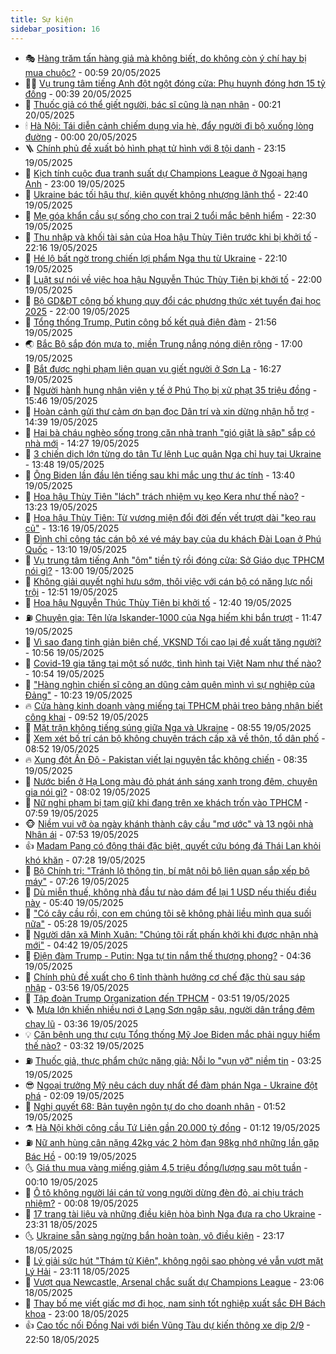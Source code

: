 ```yaml
---
title: Sự kiện
sidebar_position: 16
---
```


<!-- dantri-su-kien:START -->
- 🎭 [Hàng trăm tấn hàng giả mà không biết, do không còn ý chí hay bị mua chuộc?](https://dantri.com.vn/xa-hoi/hang-tram-tan-hang-gia-ma-khong-biet-do-khong-con-y-chi-hay-bi-mua-chuoc-20250520075509165.htm) - 00:59 20/05/2025
- 👨‍🏫 [Vụ trung tâm tiếng Anh đột ngột đóng cửa: Phụ huynh đóng hơn 15 tỷ đồng](https://dantri.com.vn/giao-duc/vu-trung-tam-tieng-anh-dot-ngot-dong-cua-phu-huynh-dong-hon-15-ty-dong-20250520073425819.htm) - 00:39 20/05/2025
- 🌮 [Thuốc giả có thể giết người, bác sĩ cũng là nạn nhân](https://dantri.com.vn/suc-khoe/thuoc-gia-co-the-giet-nguoi-bac-si-cung-la-nan-nhan-20250519113123013.htm) - 00:21 20/05/2025
- 🕯 [Hà Nội: Tái diễn cảnh chiếm dụng vỉa hè, đẩy người đi bộ xuống lòng đường](https://dantri.com.vn/xa-hoi/ha-noi-tai-dien-canh-chiem-dung-via-he-day-nguoi-di-bo-xuong-long-duong-20250513151539630.htm) - 00:00 20/05/2025
- 🪜 [Chính phủ đề xuất bỏ hình phạt tử hình với 8 tội danh](https://dantri.com.vn/xa-hoi/chinh-phu-de-xuat-bo-hinh-phat-tu-hinh-voi-8-toi-danh-20250519211614329.htm) - 23:15 19/05/2025
- 🐘 [Kịch tính cuộc đua tranh suất dự Champions League ở Ngoại hạng Anh](https://dantri.com.vn/the-thao/kich-tinh-cuoc-dua-tranh-suat-du-champions-league-o-ngoai-hang-anh-20250519184126042.htm) - 23:00 19/05/2025
- 🤔 [Ukraine bác tối hậu thư, kiên quyết không nhượng lãnh thổ](https://dantri.com.vn/the-gioi/ukraine-bac-toi-hau-thu-kien-quyet-khong-nhuong-lanh-tho-20250520053238163.htm) - 22:40 19/05/2025
- 🧠 [Mẹ góa khẩn cầu sự sống cho con trai 2 tuổi mắc bệnh hiểm](https://dantri.com.vn/tam-long-nhan-ai/me-goa-khan-cau-su-song-cho-con-trai-2-tuoi-mac-benh-hiem-20250515145029798.htm) - 22:30 19/05/2025
- 📝 [Thu nhập và khối tài sản của Hoa hậu Thùy Tiên trước khi bị khởi tố](https://dantri.com.vn/giai-tri/thu-nhap-va-khoi-tai-san-cua-hoa-hau-thuy-tien-truoc-khi-bi-khoi-to-20250408185804135.htm) - 22:16 19/05/2025
- 🦏 [Hé lộ bất ngờ trong chiến lợi phẩm Nga thu từ Ukraine](https://dantri.com.vn/the-gioi/he-lo-bat-ngo-trong-chien-loi-pham-nga-thu-tu-ukraine-20250520045708821.htm) - 22:10 19/05/2025
- 🥰 [Luật sư nói về việc hoa hậu Nguyễn Thúc Thùy Tiên bị khởi tố](https://dantri.com.vn/phap-luat/luat-su-noi-ve-viec-hoa-hau-nguyen-thuc-thuy-tien-bi-khoi-to-20250519224402609.htm) - 22:00 19/05/2025
- 🤗 [Bộ GD&amp;ĐT công bố khung quy đổi các phương thức xét tuyển đại học 2025](https://dantri.com.vn/giao-duc/bo-gddt-cong-bo-khung-quy-doi-cac-phuong-thuc-xet-tuyen-dai-hoc-2025-20250519203313016.htm) - 22:00 19/05/2025
- 🌈 [Tổng thống Trump, Putin công bố kết quả điện đàm](https://dantri.com.vn/the-gioi/tong-thong-trump-putin-cong-bo-ket-qua-dien-dam-20250520031222709.htm) - 21:56 19/05/2025
- 🌏 [Bắc Bộ sắp đón mưa to, miền Trung nắng nóng diện rộng](https://dantri.com.vn/xa-hoi/bac-bo-sap-don-mua-to-mien-trung-nang-nong-dien-rong-20250519220506650.htm) - 17:00 19/05/2025
- 💄 [Bắt được nghi phạm liên quan vụ giết người ở Sơn La](https://dantri.com.vn/phap-luat/bat-duoc-nghi-pham-lien-quan-vu-giet-nguoi-o-son-la-20250519225221284.htm) - 16:27 19/05/2025
- 👺 [Người hành hung nhân viên y tế ở Phú Thọ bị xử phạt 35 triệu đồng](https://dantri.com.vn/xa-hoi/nguoi-hanh-hung-nhan-vien-y-te-o-phu-tho-bi-xu-phat-35-trieu-dong-20250519222349379.htm) - 15:46 19/05/2025
- 👹 [Hoàn cảnh gửi thư cảm ơn bạn đọc Dân trí và xin dừng nhận hỗ trợ](https://dantri.com.vn/tam-long-nhan-ai/hoan-canh-gui-thu-cam-on-ban-doc-dan-tri-va-xin-dung-nhan-ho-tro-20250519185323473.htm) - 14:39 19/05/2025
- 🌊 [Hai bà cháu nghèo sống trong căn nhà tranh &quot;gió giật là sập&quot; sắp có nhà mới](https://dantri.com.vn/tam-long-nhan-ai/hai-ba-chau-ngheo-song-trong-can-nha-tranh-gio-giat-la-sap-sap-co-nha-moi-20250519135909975.htm) - 14:27 19/05/2025
- 🤠 [3 chiến dịch lớn từng do tân Tư lệnh Lục quân Nga chỉ huy tại Ukraine](https://dantri.com.vn/the-gioi/3-chien-dich-lon-tung-do-tan-tu-lenh-luc-quan-nga-chi-huy-tai-ukraine-20250519204801973.htm) - 13:48 19/05/2025
- 🎊 [Ông Biden lần đầu lên tiếng sau khi mắc ung thư ác tính](https://dantri.com.vn/the-gioi/ong-biden-lan-dau-len-tieng-sau-khi-mac-ung-thu-ac-tinh-20250519203716154.htm) - 13:40 19/05/2025
- 🐘 [Hoa hậu Thùy Tiên &quot;lách&quot; trách nhiệm vụ kẹo Kera như thế nào?](https://dantri.com.vn/phap-luat/hoa-hau-thuy-tien-lach-trach-nhiem-vu-keo-kera-nhu-the-nao-20250519201154629.htm) - 13:23 19/05/2025
- 💂 [Hoa hậu Thùy Tiên: Từ vương miện đổi đời đến vết trượt dài &quot;kẹo rau củ&quot;](https://dantri.com.vn/giai-tri/hoa-hau-thuy-tien-tu-vuong-mien-doi-doi-den-vet-truot-dai-keo-rau-cu-20250409115056382.htm) - 13:16 19/05/2025
- 👹 [Đình chỉ công tác cán bộ xé vé máy bay của du khách Đài Loan ở Phú Quốc](https://dantri.com.vn/xa-hoi/dinh-chi-cong-tac-can-bo-xe-ve-may-bay-cua-du-khach-dai-loan-o-phu-quoc-20250519195411268.htm) - 13:10 19/05/2025
- 🦒 [Vụ trung tâm tiếng Anh &quot;ôm&quot; tiền tỷ rồi đóng cửa: Sở Giáo dục TPHCM nói gì?](https://dantri.com.vn/giao-duc/vu-trung-tam-tieng-anh-om-tien-ty-roi-dong-cua-so-giao-duc-tphcm-noi-gi-20250519195134615.htm) - 13:00 19/05/2025
- 🗽 [Không giải quyết nghỉ hưu sớm, thôi việc với cán bộ có năng lực nổi trội](https://dantri.com.vn/noi-vu/khong-giai-quyet-nghi-huu-som-thoi-viec-voi-can-bo-co-nang-luc-noi-troi-20250519183517290.htm) - 12:51 19/05/2025
- 💄 [Hoa hậu Nguyễn Thúc Thùy Tiên bị khởi tố](https://dantri.com.vn/phap-luat/hoa-hau-nguyen-thuc-thuy-tien-bi-khoi-to-20250406220054885.htm) - 12:40 19/05/2025
- ⛽️ [Chuyên gia: Tên lửa Iskander-1000 của Nga hiếm khi bắn trượt](https://dantri.com.vn/the-gioi/chuyen-gia-ten-lua-iskander-1000-cua-nga-hiem-khi-ban-truot-20250519174208340.htm) - 11:47 19/05/2025
- 🥷 [Vì sao đang tinh giản biên chế, VKSND Tối cao lại đề xuất tăng người?](https://dantri.com.vn/xa-hoi/vi-sao-dang-tinh-gian-bien-che-vksnd-toi-cao-lai-de-xuat-tang-nguoi-20250519174720157.htm) - 10:56 19/05/2025
- 🤖 [Covid-19 gia tăng tại một số nước, tình hình tại Việt Nam như thế nào?](https://dantri.com.vn/suc-khoe/covid-19-gia-tang-tai-mot-so-nuoc-tinh-hinh-tai-viet-nam-nhu-the-nao-20250519163852602.htm) - 10:54 19/05/2025
- 🌊 [&quot;Hàng nghìn chiến sĩ công an dũng cảm quên mình vì sự nghiệp của Đảng&quot;](https://dantri.com.vn/xa-hoi/hang-nghin-chien-si-cong-an-dung-cam-quen-minh-vi-su-nghiep-cua-dang-20250519165715763.htm) - 10:23 19/05/2025
- 🔥 [Cửa hàng kinh doanh vàng miếng tại TPHCM phải treo bảng nhận biết công khai](https://dantri.com.vn/kinh-doanh/cua-hang-kinh-doanh-vang-mieng-tai-tphcm-phai-treo-bang-nhan-biet-cong-khai-20250519163831315.htm) - 09:52 19/05/2025
- 🦏 [Mặt trận không tiếng súng giữa Nga và Ukraine](https://dantri.com.vn/the-gioi/mat-tran-khong-tieng-sung-giua-nga-va-ukraine-20250519154757637.htm) - 08:55 19/05/2025
- 🐘 [Xem xét bố trí cán bộ không chuyên trách cấp xã về thôn, tổ dân phố](https://dantri.com.vn/noi-vu/xem-xet-bo-tri-can-bo-khong-chuyen-trach-cap-xa-ve-thon-to-dan-pho-20250519105641517.htm) - 08:52 19/05/2025
- 🔥 [Xung đột Ấn Độ - Pakistan viết lại nguyên tắc không chiến](https://dantri.com.vn/the-gioi/xung-dot-an-do-pakistan-viet-lai-nguyen-tac-khong-chien-20250519123555522.htm) - 08:35 19/05/2025
- 💼 [Nước biển ở Hạ Long màu đỏ phát ánh sáng xanh trong đêm, chuyên gia nói gì?](https://dantri.com.vn/du-lich/nuoc-bien-o-ha-long-mau-do-phat-anh-sang-xanh-trong-dem-chuyen-gia-noi-gi-20250519133710174.htm) - 08:02 19/05/2025
- 🚀 [Nữ nghi phạm bị tạm giữ khi đang trên xe khách trốn vào TPHCM](https://dantri.com.vn/phap-luat/nu-nghi-pham-bi-tam-giu-khi-dang-tren-xe-khach-tron-vao-tphcm-20250519145004576.htm) - 07:59 19/05/2025
- 🐵 [Niềm vui vỡ òa ngày khánh thành cây cầu &quot;mơ ước&quot; và 13 ngôi nhà Nhân ái](https://dantri.com.vn/tam-long-nhan-ai/niem-vui-vo-oa-ngay-khanh-thanh-cay-cau-mo-uoc-va-13-ngoi-nha-nhan-ai-20250519134418909.htm) - 07:53 19/05/2025
- 👍 [Madam Pang có động thái đặc biệt, quyết cứu bóng đá Thái Lan khỏi khó khăn](https://dantri.com.vn/the-thao/madam-pang-co-dong-thai-dac-biet-quyet-cuu-bong-da-thai-lan-khoi-kho-khan-20250519131607315.htm) - 07:28 19/05/2025
- 🚦 [Bộ Chính trị: &quot;Tránh lộ thông tin, bí mật nội bộ liên quan sắp xếp bộ máy&quot;](https://dantri.com.vn/xa-hoi/bo-chinh-tri-tranh-lo-thong-tin-bi-mat-noi-bo-lien-quan-sap-xep-bo-may-20250519142402924.htm) - 07:26 19/05/2025
- 🥸 [Dù miễn thuế, không nhà đầu tư nào dám để lại 1 USD nếu thiếu điều này](https://dantri.com.vn/xa-hoi/du-mien-thue-khong-nha-dau-tu-nao-dam-de-lai-1-usd-neu-thieu-dieu-nay-20250519122924696.htm) - 05:40 19/05/2025
- 🥷 [&quot;Có cây cầu rồi, con em chúng tôi sẽ không phải liều mình qua suối nữa&quot;](https://dantri.com.vn/tam-long-nhan-ai/co-cay-cau-roi-con-em-chung-toi-se-khong-phai-lieu-minh-qua-suoi-nua-20250519112246132.htm) - 05:28 19/05/2025
- 🤡 [Người dân xã Minh Xuân: &quot;Chúng tôi rất phấn khởi khi được nhận nhà mới&quot;](https://dantri.com.vn/tam-long-nhan-ai/nguoi-dan-xa-minh-xuan-chung-toi-rat-phan-khoi-khi-duoc-nhan-nha-moi-20250518191320885.htm) - 04:42 19/05/2025
- 🥳 [Điện đàm Trump - Putin: Nga tự tin nắm thế thượng phong?](https://dantri.com.vn/the-gioi/dien-dam-trump-putin-nga-tu-tin-nam-the-thuong-phong-20250519110652981.htm) - 04:36 19/05/2025
- 🤩 [Chính phủ đề xuất cho 6 tỉnh thành hưởng cơ chế đặc thù sau sáp nhập](https://dantri.com.vn/xa-hoi/chinh-phu-de-xuat-cho-6-tinh-thanh-huong-co-che-dac-thu-sau-sap-nhap-20250519104942782.htm) - 03:56 19/05/2025
- 🎡 [Tập đoàn Trump Organization đến TPHCM](https://dantri.com.vn/xa-hoi/tap-doan-trump-organization-den-tphcm-20250519104147315.htm) - 03:51 19/05/2025
- 🪜 [Mưa lớn khiến nhiều nơi ở Lạng Sơn ngập sâu, người dân trắng đêm chạy lũ](https://dantri.com.vn/xa-hoi/mua-lon-khien-nhieu-noi-o-lang-son-ngap-sau-nguoi-dan-trang-dem-chay-lu-20250519091833903.htm) - 03:36 19/05/2025
- 💡 [Căn bệnh ung thư cựu Tổng thống Mỹ Joe Biden mắc phải nguy hiểm thế nào?](https://dantri.com.vn/suc-khoe/can-benh-ung-thu-cuu-tong-thong-my-joe-biden-mac-phai-nguy-hiem-the-nao-20250519081700997.htm) - 03:32 19/05/2025
- ⛽️ [Thuốc giả, thực phẩm chức năng giả: Nỗi lo &quot;vụn vỡ&quot; niềm tin](https://dantri.com.vn/suc-khoe/thuoc-gia-thuc-pham-chuc-nang-gia-noi-lo-vun-vo-niem-tin-20250517113835760.htm) - 03:25 19/05/2025
- 😎 [Ngoại trưởng Mỹ nêu cách duy nhất để đàm phán Nga - Ukraine đột phá](https://dantri.com.vn/the-gioi/ngoai-truong-my-neu-cach-duy-nhat-de-dam-phan-nga-ukraine-dot-pha-20250519085725637.htm) - 02:09 19/05/2025
- 🗽 [Nghị quyết 68: Bản tuyên ngôn tự do cho doanh nhân](https://dantri.com.vn/kinh-doanh/nghi-quyet-68-ban-tuyen-ngon-tu-do-cho-doanh-nhan-20250516120855149.htm) - 01:52 19/05/2025
- ⚗️ [Hà Nội khởi công cầu Tứ Liên gần 20.000 tỷ đồng](https://dantri.com.vn/xa-hoi/ha-noi-khoi-cong-cau-tu-lien-gan-20000-ty-dong-20250519080108435.htm) - 01:12 19/05/2025
- ⛽️ [Nữ anh hùng cân nặng 42kg vác 2 hòm đạn 98kg nhớ những lần gặp Bác Hồ](https://dantri.com.vn/doi-song/nu-anh-hung-can-nang-42kg-vac-2-hom-dan-98kg-nho-nhung-lan-gap-bac-ho-20250518205222219.htm) - 00:19 19/05/2025
- 🌜 [Giá thu mua vàng miếng giảm 4,5 triệu đồng/lượng sau một tuần](https://dantri.com.vn/kinh-doanh/gia-thu-mua-vang-mieng-giam-45-trieu-dongluong-sau-mot-tuan-20250519070658198.htm) - 00:10 19/05/2025
- 🦩 [Ô tô không người lái cán tử vong người dừng đèn đỏ, ai chịu trách nhiệm?](https://dantri.com.vn/ban-doc/o-to-khong-nguoi-lai-can-tu-vong-nguoi-dung-den-do-ai-chiu-trach-nhiem-20250518233003707.htm) - 00:08 19/05/2025
- 🦒 [17 trang tài liệu và những điều kiện hòa bình Nga đưa ra cho Ukraine](https://dantri.com.vn/the-gioi/17-trang-tai-lieu-va-nhung-dieu-kien-hoa-binh-nga-dua-ra-cho-ukraine-20250519062349311.htm) - 23:31 18/05/2025
- 🌜 [Ukraine sẵn sàng ngừng bắn hoàn toàn, vô điều kiện](https://dantri.com.vn/the-gioi/ukraine-san-sang-ngung-ban-hoan-toan-vo-dieu-kien-20250519060539308.htm) - 23:17 18/05/2025
- 🐎 [Lý giải sức hút &quot;Thám tử Kiên&quot;, không ngôi sao phòng vé vẫn vượt mặt Lý Hải](https://dantri.com.vn/giai-tri/ly-giai-suc-hut-tham-tu-kien-khong-ngoi-sao-phong-ve-van-vuot-mat-ly-hai-20250518162919530.htm) - 23:11 18/05/2025
- 🌋 [Vượt qua Newcastle, Arsenal chắc suất dự Champions League](https://dantri.com.vn/the-thao/vuot-qua-newcastle-arsenal-chac-suat-du-champions-league-20250519060608418.htm) - 23:06 18/05/2025
- 🧰 [Thay bố mẹ viết giấc mơ đi học, nam sinh tốt nghiệp xuất sắc ĐH Bách khoa](https://dantri.com.vn/giao-duc/thay-bo-me-viet-giac-mo-di-hoc-nam-sinh-tot-nghiep-xuat-sac-dh-bach-khoa-20250518203634615.htm) - 23:00 18/05/2025
- 👍 [Cao tốc nối Đồng Nai với biển Vũng Tàu dự kiến thông xe dịp 2/9](https://dantri.com.vn/xa-hoi/cao-toc-noi-dong-nai-voi-bien-vung-tau-du-kien-thong-xe-dip-29-20250517221920587.htm) - 22:50 18/05/2025<!-- dantri-su-kien:END -->
